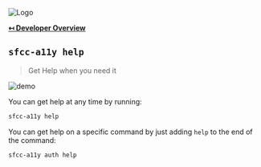 ![Logo](https://sfccdevops.s3.amazonaws.com/logo-128.png "Logo")

**[↤ Developer Overview](../README.md#developer-overview)**

`sfcc-a11y help`
---

> Get Help when you need it

![demo](https://sfcc-a11y.s3.amazonaws.com/help.gif?v=1.3.1)

You can get help at any time by running:

```bash
sfcc-a11y help
```

You can get help on a specific command by just adding `help` to the end of the command:

```bash
sfcc-a11y auth help
```
